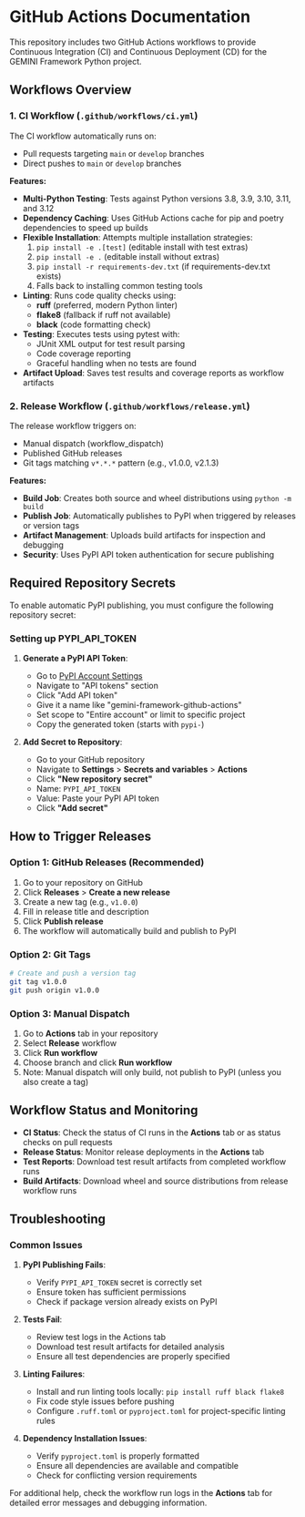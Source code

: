 # GitHub Actions Documentation

This repository includes two GitHub Actions workflows to provide Continuous Integration (CI) and Continuous Deployment (CD) for the GEMINI Framework Python project.

## Workflows Overview

### 1. CI Workflow (`.github/workflows/ci.yml`)

The CI workflow automatically runs on:
- Pull requests targeting `main` or `develop` branches
- Direct pushes to `main` or `develop` branches

**Features:**
- **Multi-Python Testing**: Tests against Python versions 3.8, 3.9, 3.10, 3.11, and 3.12
- **Dependency Caching**: Uses GitHub Actions cache for pip and poetry dependencies to speed up builds
- **Flexible Installation**: Attempts multiple installation strategies:
  1. `pip install -e .[test]` (editable install with test extras)
  2. `pip install -e .` (editable install without extras)
  3. `pip install -r requirements-dev.txt` (if requirements-dev.txt exists)
  4. Falls back to installing common testing tools
- **Linting**: Runs code quality checks using:
  - **ruff** (preferred, modern Python linter)
  - **flake8** (fallback if ruff not available)
  - **black** (code formatting check)
- **Testing**: Executes tests using pytest with:
  - JUnit XML output for test result parsing
  - Code coverage reporting
  - Graceful handling when no tests are found
- **Artifact Upload**: Saves test results and coverage reports as workflow artifacts

### 2. Release Workflow (`.github/workflows/release.yml`)

The release workflow triggers on:
- Manual dispatch (workflow_dispatch)
- Published GitHub releases
- Git tags matching `v*.*.*` pattern (e.g., v1.0.0, v2.1.3)

**Features:**
- **Build Job**: Creates both source and wheel distributions using `python -m build`
- **Publish Job**: Automatically publishes to PyPI when triggered by releases or version tags
- **Artifact Management**: Uploads build artifacts for inspection and debugging
- **Security**: Uses PyPI API token authentication for secure publishing

## Required Repository Secrets

To enable automatic PyPI publishing, you must configure the following repository secret:

### Setting up PYPI_API_TOKEN

1. **Generate a PyPI API Token**:
   - Go to [PyPI Account Settings](https://pypi.org/manage/account/)
   - Navigate to "API tokens" section
   - Click "Add API token"
   - Give it a name like "gemini-framework-github-actions"
   - Set scope to "Entire account" or limit to specific project
   - Copy the generated token (starts with `pypi-`)

2. **Add Secret to Repository**:
   - Go to your GitHub repository
   - Navigate to **Settings** > **Secrets and variables** > **Actions**
   - Click **"New repository secret"**
   - Name: `PYPI_API_TOKEN`
   - Value: Paste your PyPI API token
   - Click **"Add secret"**

## How to Trigger Releases

### Option 1: GitHub Releases (Recommended)
1. Go to your repository on GitHub
2. Click **Releases** > **Create a new release**
3. Create a new tag (e.g., `v1.0.0`)
4. Fill in release title and description
5. Click **Publish release**
6. The workflow will automatically build and publish to PyPI

### Option 2: Git Tags
```bash
# Create and push a version tag
git tag v1.0.0
git push origin v1.0.0
```

### Option 3: Manual Dispatch
1. Go to **Actions** tab in your repository
2. Select **Release** workflow
3. Click **Run workflow**
4. Choose branch and click **Run workflow**
5. Note: Manual dispatch will only build, not publish to PyPI (unless you also create a tag)

## Workflow Status and Monitoring

- **CI Status**: Check the status of CI runs in the **Actions** tab or as status checks on pull requests
- **Release Status**: Monitor release deployments in the **Actions** tab
- **Test Reports**: Download test result artifacts from completed workflow runs
- **Build Artifacts**: Download wheel and source distributions from release workflow runs

## Troubleshooting

### Common Issues

1. **PyPI Publishing Fails**:
   - Verify `PYPI_API_TOKEN` secret is correctly set
   - Ensure token has sufficient permissions
   - Check if package version already exists on PyPI

2. **Tests Fail**:
   - Review test logs in the Actions tab
   - Download test result artifacts for detailed analysis
   - Ensure all test dependencies are properly specified

3. **Linting Failures**:
   - Install and run linting tools locally: `pip install ruff black flake8`
   - Fix code style issues before pushing
   - Configure `.ruff.toml` or `pyproject.toml` for project-specific linting rules

4. **Dependency Installation Issues**:
   - Verify `pyproject.toml` is properly formatted
   - Ensure all dependencies are available and compatible
   - Check for conflicting version requirements

For additional help, check the workflow run logs in the **Actions** tab for detailed error messages and debugging information.